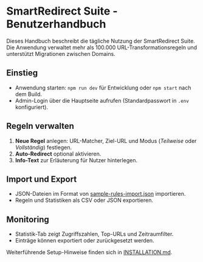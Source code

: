 # SmartRedirect Suite - Benutzerhandbuch

Dieses Handbuch beschreibt die tägliche Nutzung der SmartRedirect Suite. Die Anwendung verwaltet mehr als 100.000 URL-Transformationsregeln und unterstützt Migrationen zwischen Domains.

## Einstieg
- Anwendung starten: `npm run dev` für Entwicklung oder `npm start` nach dem Build.
- Admin-Login über die Hauptseite aufrufen (Standardpasswort in `.env` konfiguriert).

## Regeln verwalten
1. **Neue Regel** anlegen: URL-Matcher, Ziel-URL und Modus (*Teilweise* oder *Vollständig*) festlegen.
2. **Auto-Redirect** optional aktivieren.
3. **Info-Text** zur Erläuterung für Nutzer hinterlegen.

## Import und Export
- JSON-Dateien im Format von [sample-rules-import.json](./sample-rules-import.json) importieren.
- Regeln und Statistiken als CSV oder JSON exportieren.

## Monitoring
- Statistik-Tab zeigt Zugriffszahlen, Top-URLs und Zeitraumfilter.
- Einträge können exportiert oder zurückgesetzt werden.

Weiterführende Setup-Hinweise finden sich in [INSTALLATION.md](./INSTALLATION.md).
